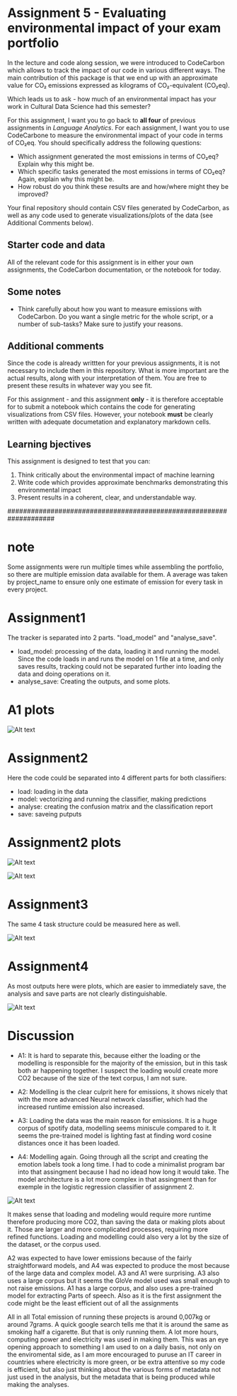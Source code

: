 # Assignment 5 - Evaluating environmental impact of your exam portfolio

In the lecture and code along session, we were introduced to CodeCarbon which allows to track the impact of our code in various different ways. The main contribution of this package is that we end up with an approximate value for CO₂ emissions expressed as kilograms of CO₂-equivalent (CO₂eq).

Which leads us to ask - how much of an environmental impact has your work in Cultural Data Science had this semester?

For this assignment, I want you to go back to **all four** of previous assignments in *Language Analytics*. For each assignment, I want you to use CodeCarbone to measure the environmental impact of your code in terms of CO₂eq. You should specifically address the following questions:

- Which assignment generated the most emissions in terms of CO₂eq? Explain why this might be.
- Which specific tasks generated the most emissions in terms of CO₂eq? Again, explain why this might be.
- How robust do you think these results are and how/where might they be improved? 

Your final repository should contain CSV files generated by CodeCarbon, as well as any code used to generate visualizations/plots of the data (see Additional Comments below).

## Starter code and data

All of the relevant code for this assignment is in either your own assignments, the CodeCarbon documentation, or the notebook for today.

## Some notes

- Think carefully about how you want to measure emissions with CodeCarbon. Do you want a single metric for the whole script, or a number of sub-tasks? Make sure to justify your reasons.

## Additional comments

Since the code is already writtten for your previous assignments, it is not necessary to include them in this repository. What is more important are the actual results, along with your interpretation of them. You are free to present these results in whatever way you see fit.

For this assignment - and this assignment **only** - it is therefore acceptable for to submit a notebook which contains the code for generating visualizations from CSV files. However, your notebook **must** be clearly written with adequate documetation and explanatory markdown cells.


## Learning bjectives

This assignment is designed to test that you can:

1. Think critically about the environmental impact of machine learning
2. Write code which provides approximate benchmarks demonstrating this environmental impact
3. Present results in a coherent, clear, and understandable way.

####################################################################

# note
Some assignments were run multiple times while assembling the portfolio, so there are multiple emission data available for them. A average was taken by project_name to ensure only one estimate of emission for every task in every project.

# Assignment1
The tracker is separated into 2 parts. "load_model" and "analyse_save".
- load_model: processing of the data, loading it and running the model. Since the code loads in and runs the model on 1 file at a time, and only saves results, tracking could not be separated further into loading the data and doing operations on it. 
- analyse_save: Creating the outputs, and some plots.
# A1 plots
![Alt text](plots/a1.png)


# Assignment2
Here the code could be separated into 4 different parts for both classifiers:

- load: loading in the data
- model: vectorizing and running the classifier, making predictions
- analyse: creating the confusion matrix and the classification report
- save: saveing putputs

# Assignment2 plots
![Alt text](plots/a2lg.png)

![Alt text](plots/a2nn.png)


# Assignment3
The same 4 task structure could be measured here as well.

![Alt text](plots/a3.png)

# Assignment4
As most outputs here were plots, which are easier to immediately save, the analysis and save parts are not clearly distinguishable.

![Alt text](plots/a4.png)


# Discussion

- A1: It is hard to separate this, because either the loading or the modelling is responsible for the majority of the emission, but in this task both ar happening together. I suspect the loading would create more CO2 because of the size of the text corpus, I am not sure.

- A2: Modelling is the clear culprit here for emissions, it shows nicely that with the more advanced Neural network classifier, which had the increased runtime emission also increased.

- A3: Loading the data was the main reason for emissions. It is a huge corpus of spotify data, modelling seems miniscule compared to it. It seems the pre-trained model is lighting fast at finding word cosine distances once it has been loaded.

- A4: Modelling again. Going through all the script and creating the emotion labels took a long time. I had to code a minimalist program bar into that assingment because I had no idead how long it would take. The model architecture is a lot more complex in that assingment than for exemple in the logistic regression classifier of assignment 2.

![Alt text](plots/a_comp.png)

It makes sense that loading and modeling would require more runtime therefore producing more CO2, than saving the data or making plots about it. Those are larger and more complicated processes, requiring more refined functions. Loading and modelling could also very a lot by the size of the dataset, or the corpus used.

A2 was expected to have lower emissions because of the fairly straightforward models, and A4 was expected to produce the most because of the large data and complex model.
A3 and A1 were surprising.
A3 also uses a large corpus but it seems the GloVe model used was small enough to not raise emissions.
A1 has a large corpus, and also uses a pre-trained model for extracting Parts of speech. Also as it is the first assignment the code might be the least efficient out of all the assignments

All in all Total emission of running these projects is around 0,007kg or around 7grams. A quick google search tells me that it is around the same as smoking half a cigarette. But that is only running them. A lot more hours, computing power and electricity was used in making them.
This was an eye opening approach to something I am used to on a daily basis, not only on the enviromental side, as I am more encouraged to puruse an IT career in countries where electricity is more green, or be extra attentive so my code is efficient, but also just thinking about the various forms of metadata not just used in the analysis, but the metadata that is being produced while making the analyses.

